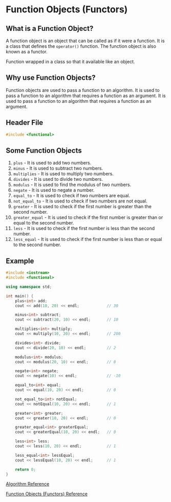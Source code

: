 # Function Objects (Functors)

## What is a Function Object?

A function object is an object that can be called as if it were a function. It is a class that defines the `operator()` function. The function object is also known as a functor.

Function wrapped in a class so that it available like an object.

## Why use Function Objects?

Function objects are used to pass a function to an algorithm. It is used to pass a function to an algorithm that requires a function as an argument. It is used to pass a function to an algorithm that requires a function as an argument.

## Header File

```cpp
#include <functional>
```

## Some Function Objects

1. `plus` - It is used to add two numbers.
2. `minus` - It is used to subtract two numbers.
3. `multiplies` - It is used to multiply two numbers.
4. `divides` - It is used to divide two numbers.
5. `modulus` - It is used to find the modulus of two numbers.
6. `negate` - It is used to negate a number.
7. `equal_to` - It is used to check if two numbers are equal.
8. `not_equal_to` - It is used to check if two numbers are not equal.
9. `greater` - It is used to check if the first number is greater than the second number.
10. `greater_equal` - It is used to check if the first number is greater than or equal to the second number.
11. `less` - It is used to check if the first number is less than the second number.
12. `less_equal` - It is used to check if the first number is less than or equal to the second number.

## Example

```cpp
#include <iostream>
#include <functional>

using namespace std;

int main() {
    plus<int> add;
    cout << add(10, 20) << endl;            // 30

    minus<int> subtract;
    cout << subtract(20, 10) << endl;       // 10

    multiplies<int> multiply;
    cout << multiply(10, 20) << endl;       // 200

    divides<int> divide;
    cout << divide(20, 10) << endl;         // 2

    modulus<int> modulus;
    cout << modulus(20, 10) << endl;        // 0

    negate<int> negate;
    cout << negate(10) << endl;             // -10

    equal_to<int> equal;
    cout << equal(10, 20) << endl;          // 0

    not_equal_to<int> notEqual;
    cout << notEqual(10, 20) << endl;       // 1

    greater<int> greater;
    cout << greater(10, 20) << endl;        // 0

    greater_equal<int> greaterEqual;
    cout << greaterEqual(10, 20) << endl;   // 0

    less<int> less;
    cout << less(10, 20) << endl;           // 1

    less_equal<int> lessEqual;
    cout << lessEqual(10, 20) << endl;      // 1

    return 0;
}
```

[Algorithm Reference](https://cplusplus.com/reference/algorithm/)

[Function Objects (Functors) Reference](https://en.cppreference.com/w/cpp/utility/functional#:~:text=A%20function%20object%20is%20any,manipulation%20of%20new%20function%20objects)
